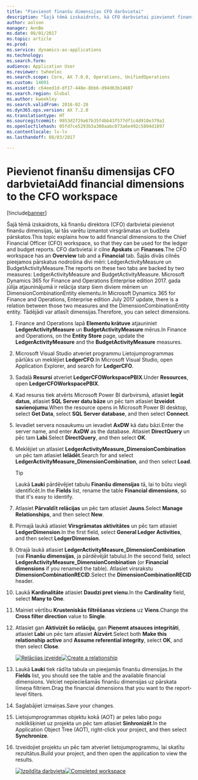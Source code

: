 ```yaml
---
title: "Pievienot finanšu dimensijas CFO darbvietai"
description: "Šajā tēmā izskaidrots, kā CFO darbvietai pievienot finanšu dimensijas, lai tās varētu izmantot virsgrāmatas un budžeta pārskatos."
author: aolson
manager: AnnBe
ms.date: 08/01/2017
ms.topic: article
ms.prod: 
ms.service: dynamics-ax-applications
ms.technology: 
ms.search.form: 
audience: Application User
ms.reviewer: twheeloc
ms.search.scope: Core, AX 7.0.0, Operations, UnifiedOperations
ms.custom: 14091
ms.assetid: c64eed1d-df17-448e-8bb6-d94d63b14607
ms.search.region: Global
ms.author: kweekley
ms.search.validFrom: 2016-02-28
ms.dyn365.ops.version: AX 7.2.0
ms.translationtype: HT
ms.sourcegitcommit: 9953d2f29a67b35f4bb43f577df1c4d910e379a1
ms.openlocfilehash: 05fd7ce5293b3a300aabc073a6e492c5804d1897
ms.contentlocale: lv-lv
ms.lasthandoff: 08/03/2017

---
```


# <a name="add-financial-dimensions-to-the-cfo-workspace"></a><span data-ttu-id="27ad3-103">Pievienot finanšu dimensijas CFO darbvietai</span><span class="sxs-lookup"><span data-stu-id="27ad3-103">Add financial dimensions to the CFO workspace</span></span>

[!include[banner](../includes/banner.md)]

<span data-ttu-id="27ad3-104">Šajā tēmā izskaidrots, kā finanšu direktora (CFO) darbvietai pievienot finanšu dimensijas, lai tās varētu izmantot virsgrāmatas un budžeta pārskatos.</span><span class="sxs-lookup"><span data-stu-id="27ad3-104">This topic explains how to add financial dimensions to the Chief Financial Officer (CFO) workspace, so that they can be used for the ledger and budget reports.</span></span> <span data-ttu-id="27ad3-105">CFO darbvietai ir cilne **Apskats** un **Finanses**.</span><span class="sxs-lookup"><span data-stu-id="27ad3-105">The CFO workspace has an **Overview** tab and a **Financial** tab.</span></span> <span data-ttu-id="27ad3-106">Šajās divās cilnēs pieejamos pārskatus nodrošina divi mēri: LedgerActivityMeasure un BudgetActivityMeasure.</span><span class="sxs-lookup"><span data-stu-id="27ad3-106">The reports on these two tabs are backed by two measures: LedgerActivityMeasure and BudgetActivityMeasure.</span></span> <span data-ttu-id="27ad3-107">Microsoft Dynamics 365 for Finance and Operations Enterprise edition 2017. gada jūlija atjauninājumā ir relācija starp šiem diviem mēriem un DimensionCombinationEntity elementu.</span><span class="sxs-lookup"><span data-stu-id="27ad3-107">In Microsoft Dynamics 365 for Finance and Operations, Enterprise edition July 2017 update, there is a relation between those two measures and the DimensionCombinationEntity entity.</span></span> <span data-ttu-id="27ad3-108">Tādējādi var atlasīt dimensijas.</span><span class="sxs-lookup"><span data-stu-id="27ad3-108">Therefore, you can select dimensions.</span></span>

1. <span data-ttu-id="27ad3-109">Finance and Operations lapā **Elementu krātuve** atjauniniet **LedgerActivityMeasure** un **BudgetActivityMeasure** mērus.</span><span class="sxs-lookup"><span data-stu-id="27ad3-109">In Finance and Operations, on the **Entity Store** page, update the **LedgerActivityMeasure** and the **BudgetActivityMeasure** measures.</span></span>
2. <span data-ttu-id="27ad3-110">Microsoft Visual Studio atveriet programmu Lietojumprogrammas pārlūks un meklējiet **LedgerCFO**.</span><span class="sxs-lookup"><span data-stu-id="27ad3-110">In Microsoft Visual Studio, open Application Explorer, and search for **LedgerCFO**.</span></span>
3. <span data-ttu-id="27ad3-111">Sadaļā **Resursi** atveriet **LedgerCFOWorkspacePBIX**.</span><span class="sxs-lookup"><span data-stu-id="27ad3-111">Under **Resources**, open **LedgerCFOWorkspacePBIX**.</span></span>
4. <span data-ttu-id="27ad3-112">Kad resurss tiek atvērts Microsoft Power BI darbvirsmā, atlasiet **Iegūt datus**, atlasiet **SQL Server datu bāze** un pēc tam atlasiet **Izveidot savienojumu**.</span><span class="sxs-lookup"><span data-stu-id="27ad3-112">When the resource opens in Microsoft Power BI desktop, select **Get Data**, select **SQL Server database**, and then select **Connect**.</span></span>
5. <span data-ttu-id="27ad3-113">Ievadiet servera nosaukumu un ievadiet **AxDW** kā datu bāzi.</span><span class="sxs-lookup"><span data-stu-id="27ad3-113">Enter the server name, and enter **AxDW** as the database.</span></span> <span data-ttu-id="27ad3-114">Atlasiet **DirectQuery** un pēc tam **Labi**.</span><span class="sxs-lookup"><span data-stu-id="27ad3-114">Select **DirectQuery**, and then select **OK**.</span></span>
6. <span data-ttu-id="27ad3-115">Meklējiet un atlasiet **LedgerActivityMeasure\_DimensionCombination** un pēc tam atlasiet **Ielādēt**.</span><span class="sxs-lookup"><span data-stu-id="27ad3-115">Search for and select **LedgerActivityMeasure\_DimensionCombination**, and then select **Load**.</span></span>

    > [!TIP]
    > <span data-ttu-id="27ad3-116">Laukā **Lauki** pārdēvējiet tabulu **Finanšu dimensijas** tā, lai to būtu viegli identificēt.</span><span class="sxs-lookup"><span data-stu-id="27ad3-116">In the **Fields** list, rename the table **Financial dimensions**, so that it's easy to identify.</span></span>

7. <span data-ttu-id="27ad3-117">Atlasiet **Pārvaldīt relācijas** un pēc tam atlasiet **Jauns**.</span><span class="sxs-lookup"><span data-stu-id="27ad3-117">Select **Manage Relationships**, and then select **New**.</span></span>
8. <span data-ttu-id="27ad3-118">Pirmajā laukā atlasiet **Virsgrāmatas aktivitātes** un pēc tam atlasiet **LedgerDimension**.</span><span class="sxs-lookup"><span data-stu-id="27ad3-118">In the first field, select **General Ledger Activities**, and then select **LedgerDimension**.</span></span>
9. <span data-ttu-id="27ad3-119">Otrajā laukā atlasiet **LedgerActivityMeasure\_DimensionCombination** (vai **Finanšu dimensijas**, ja pārdēvējāt tabulu).</span><span class="sxs-lookup"><span data-stu-id="27ad3-119">In the second field, select **LedgerActivityMeasure\_DimensionCombination** (or **Financial dimensions** if you renamed the table).</span></span> <span data-ttu-id="27ad3-120">Atlasiet virsrakstu **DimensionCombinationRECID**.</span><span class="sxs-lookup"><span data-stu-id="27ad3-120">Select the  **DimensionCombinationRECID** header.</span></span>
10. <span data-ttu-id="27ad3-121">Laukā **Kardinalitāte** atlasiet **Daudzi pret vienu**.</span><span class="sxs-lookup"><span data-stu-id="27ad3-121">In the **Cardinality** field, select **Many to One**.</span></span>
11. <span data-ttu-id="27ad3-122">Mainiet vērtību **Krusteniskās filtrēšanas virziens** uz **Viens**.</span><span class="sxs-lookup"><span data-stu-id="27ad3-122">Change the **Cross filter direction** value to **Single**.</span></span>
12. <span data-ttu-id="27ad3-123">Atlasiet gan **Aktivizēt šo relāciju**, gan **Pieņemt atsauces integritāti**, atlasiet **Labi** un pēc tam atlasiet **Aizvērt**.</span><span class="sxs-lookup"><span data-stu-id="27ad3-123">Select both **Make this relationship active** and **Assume referential integrity**, select **OK**, and then select **Close**.</span></span>

    <span data-ttu-id="27ad3-124">[![Relācijas izveide](./media/Create-relationship.png)](./media/Create-relationship.png)</span><span class="sxs-lookup"><span data-stu-id="27ad3-124">[![Create a relationship](./media/Create-relationship.png)](./media/Create-relationship.png)</span></span>

13. <span data-ttu-id="27ad3-125">Laukā **Lauki** tiek rādīta tabula un pieejamās finanšu dimensijas.</span><span class="sxs-lookup"><span data-stu-id="27ad3-125">In the **Fields** list, you should see the table and the available financial dimensions.</span></span> <span data-ttu-id="27ad3-126">Velciet nepieciešamās finanšu dimensijas uz pārskata līmeņa filtriem.</span><span class="sxs-lookup"><span data-stu-id="27ad3-126">Drag the financial dimensions that you want to the report-level filters.</span></span>
14. <span data-ttu-id="27ad3-127">Saglabājiet izmaiņas.</span><span class="sxs-lookup"><span data-stu-id="27ad3-127">Save your changes.</span></span>
15. <span data-ttu-id="27ad3-128">Lietojumprogrammas objektu kokā (AOT) ar peles labo pogu noklikšķiniet uz projekta un pēc tam atlasiet **Sinhronizēt**.</span><span class="sxs-lookup"><span data-stu-id="27ad3-128">In the Application Object Tree (AOT), right-click your project, and then select **Synchronize**.</span></span>
16. <span data-ttu-id="27ad3-129">Izveidojiet projektu un pēc tam atveriet lietojumprogrammu, lai skatītu rezultātus.</span><span class="sxs-lookup"><span data-stu-id="27ad3-129">Build your project, and then open the application to view the results.</span></span>

    <span data-ttu-id="27ad3-130">[![Izpildīta darbvieta](./media/workspace.png)](./media/workspace.png)</span><span class="sxs-lookup"><span data-stu-id="27ad3-130">[![Completed workspace](./media/workspace.png)](./media/workspace.png)</span></span>

